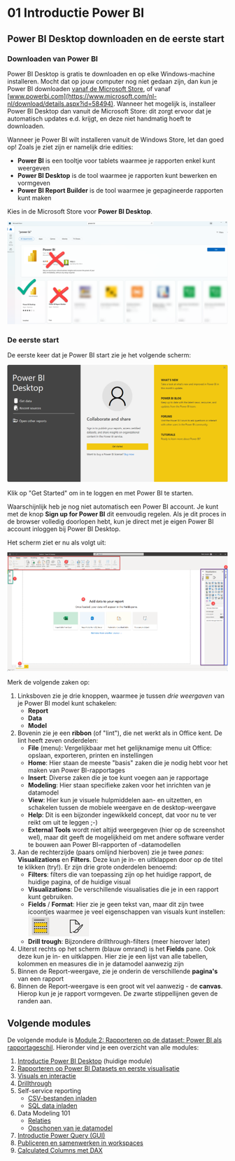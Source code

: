 # 01 Introductie Power BI

## Power BI Desktop downloaden en de eerste start

### Downloaden van Power BI

Power BI Desktop is gratis te downloaden en op elke Windows-machine installeren. Mocht dat op jouw computer nog niet gedaan zijn, dan kun je Power BI downloaden [vanaf de Microsoft Store](https://aka.ms/pbidesktopstore), of vanaf [www.powerbi.com](https://www.microsoft.com/nl-nl/download/details.aspx?id=58494). Wanneer het mogelijk is, installeer Power BI Desktop dan vanuit de Microsoft Store: dit zorgt ervoor dat je automatisch updates e.d. krijgt, en deze niet handmatig hoeft te downloaden.

Wanneer je Power BI wilt installeren vanuit de Windows Store, let dan goed op! Zoals je ziet zijn er namelijk drie edities:

* **Power BI** is een tooltje voor tablets waarmee je rapporten enkel kunt weergeven
* **Power BI Desktop** is de tool waarmee je rapporten kunt bewerken en vormgeven
* **Power BI Report Builder** is de tool waarmee je gepagineerde rapporten kunt maken

Kies in de Microsoft Store voor **Power BI Desktop**.

![Kies de juiste Power BI Desktop](img/juiste-powerbi-uit-store.png)

### De eerste start

De eerste keer dat je Power BI start zie je het volgende scherm:

![Registration form](img/sign-in-powerbi.png)

Klik op "Get Started" om in te loggen en met Power BI te starten.

Waarschijnlijk heb je nog niet automatisch een Power BI account. Je kunt met de knop **Sign up for Power BI** dit eenvoudig regelen. Als je dit proces in de browser volledig doorlopen hebt, kun je direct met je eigen Power BI account inloggen bij Power BI Desktop.

Het scherm ziet er nu als volgt uit:

![Power BI screenshot](img/powerbi-screenshot.png)

Merk de volgende zaken op:

1. Linksboven zie je drie knoppen, waarmee je tussen *drie weergaven* van je Power BI model kunt schakelen:
   * **Report**
   * **Data**
   * **Model**
2. Bovenin zie je een **ribbon** (of "lint"), die net werkt als in Office kent. De lint heeft zeven onderdelen:
   * **File** (menu): Vergelijkbaar met het gelijknamige menu uit Office: opslaan, exporteren, printen en instellingen
   * **Home**: Hier staan de meeste "basis" zaken die je nodig hebt voor het maken van Power BI-rapportages
   * **Insert**: Diverse zaken die je toe kunt voegen aan je rapportage
   * **Modeling**: Hier staan specifieke zaken voor het inrichten van je datamodel
   * **View**: Hier kun je visuele hulpmiddelen aan- en uitzetten, en schakelen tussen de mobiele weergave en de desktop-weergave
   * **Help**: Dit is een bijzonder ingewikkeld concept, dat voor nu te ver reikt om uit te leggen ;-)
   * **External Tools** wordt niet altijd weergegeven (hier op de screenshot wel), maar dit geeft de mogelijkheid om met andere software verder te bouwen aan Power BI-rapporten of -datamodellen
3. Aan de rechterzijde (paars omlijnd hierboven) zie je twee _panes_: **Visualizations** en **Filters**. Deze kun je in- en uitklappen door op de titel te klikken (try!). Er zijn drie grote onderdelen benoemd:
   * **Filters**: filters die van toepassing zijn op het huidige rapport, de huidige pagina, of de huidige visual
   * **Visualizations**: De verschillende visualisaties die je in een rapport kunt gebruiken.
   * **Fields** / **Format**: Hier zie je geen tekst van, maar dit zijn twee icoontjes waarmee je veel eigenschappen van visuals kunt instellen:  
   ![Fields en Format icons](img/fields-format.png)
   * **Drill trough**: Bijzondere drillthrough-filters (meer hierover later)
4. Uiterst rechts op het scherm (blauw omrand) is het **Fields** pane. Ook deze kun je in- en uitklappen. Hier zie je een lijst van alle tabellen, kolommen en measures die in je datamodel aanwezig zijn
5. Binnen de Report-weergave, zie je onderin de verschillende **pagina's** van een rapport
6. Binnen de Report-weergave is een groot wit vel aanwezig - de **canvas**. Hierop kun je je rapport vormgeven. De zwarte stippellijnen geven de randen aan.

## Volgende modules

De volgende module is [Module 2: Rapporteren op de dataset: Power BI als rapportageschil](../02-reporting-on-dataset/02-reporting-on-dataset.md). Hieronder vind je een overzicht van alle modules:

1. [Introductie Power BI Desktop](../01-introduction/01-introduction-powerbi-desktop.md) (huidige module)
2. [Rapporteren op Power BI Datasets en eerste visualisatie](../02-reporting-on-dataset/02-reporting-on-dataset.md)
3. [Visuals en interactie](../03-visuals-and-interaction/03-visuals-and-interaction.md)
4. [Drillthrough](../04-drillthrough/04-drillthrough.md)
5. Self-service reporting
   * [CSV-bestanden inladen](../05-self-service-reporting/05-csv-inladen.md)
   * [SQL data inladen](../05-self-service-reporting/06-sql-inladen.md)
6. Data Modeling 101
   * [Relaties](../06-data-modeling-101/07-relaties.md)
   * [Opschonen van je datamodel](../06-data-modeling-101/08-opschonen.md)
7. [Introductie Power Query (GUI)](../07-power-query-gui/09-power-query.md)
8. [Publiceren en samenwerken in workspaces](../08-publishing-and-collaboration-in-workspaces/10-publishing-and-collaboration-in-workspaces.md)
9. [Calculated Columns met DAX](../09-dax/11-calc-columns.md)
